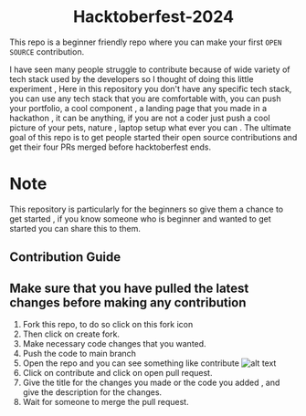 
<h1 align="center"> Hacktoberfest-2024 </h1>

This repo is a beginner friendly repo where you can make your first `OPEN SOURCE` contribution.

I have seen many people struggle to contribute because of wide variety of tech stack used by the developers so I thought of doing this little experiment , Here in this repository you don't have any specific tech stack, you can use any tech stack that you are comfortable with, you can push your portfolio, a cool component , a landing page that you made in a hackathon , it can be anything, if you are not a coder just push a cool picture of your pets, nature , laptop setup what ever you can . The ultimate goal of this repo is to get people started their open source contributions and get their four PRs merged before hacktoberfest ends. 

# Note

This repository is particularly for the beginners so give them a chance to get started , if you know someone who is beginner and wanted to get started you can share this to them.

## Contribution Guide
## Make sure that you have pulled the latest changes before making any contribution 
1. Fork this repo, to do so click on this fork icon 
2. Then click on create fork.
3. Make necessary code changes that you wanted.
4. Push the code to main branch
5. Open the repo and you can see something like contribute 
![alt text](image.png)
6. Click on contribute and click on open pull request.
7. Give the title for the changes you made or the code you added , and give the description for the changes.
8. Wait for someone to merge the pull request.
